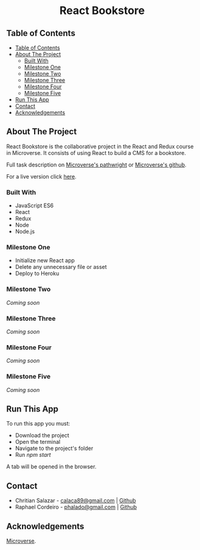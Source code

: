 <h1 align="center">React Bookstore</h1>


## Table of Contents

- [Table of Contents](#table-of-contents)
- [About The Project](#about-the-project)
  - [Built With](#built-with)
  - [Milestone One](#milestone-one)
  - [Milestone Two](#milestone-two)
  - [Milestone Three](#milestone-three)
  - [Milestone Four](#milestone-four)
  - [Milestone Five](#milestone-five)
- [Run This App](#run-this-app)
- [Contact](#contact)
- [Acknowledgements](#acknowledgements)


## About The Project

React Bookstore is the collaborative project in the React and Redux course in Microverse. It consists of using React to build a CMS for a bookstore.

Full task description on [Microverse's pathwright](https://microverse.pathwright.com/library/fast-track-curriculum/69047/path/step/44896712/) or [Microverse's github](https://github.com/microverseinc/project-redux-bookstore/blob/master/README.md).

For a live version click [here](https://floating-plateau-44876.herokuapp.com/).


### Built With 

* JavaScript ES6
* React
* Redux
* Node
* Node.js


### Milestone One

* Initialize new React app
* Delete any unnecessary file or asset
* Deploy to Heroku


### Milestone Two

*Coming soon*


### Milestone Three

*Coming soon*


### Milestone Four

*Coming soon*


### Milestone Five

*Coming soon*


## Run This App

To run this app you must:

* Download the project
* Open the terminal
* Navigate to the project's folder
* Run *npm start*

A tab will be opened in the browser.


## Contact

* Chritian Salazar - calaca89@gmail.com | [Github](https://github.com/Grifo89)
* Raphael Cordeiro - phalado@gmail.com | [Github](https://github.com/phalado)


## Acknowledgements

[Microverse](https://www.microverse.org/).
